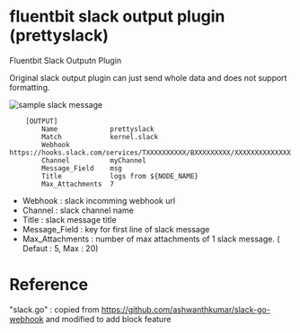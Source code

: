# fluentbit slack output plugin (prettyslack)

Fluentbit Slack Outputn Plugin

Original slack output plugin can just send whole data and does not support formatting.

![sample slack message](https://github.com/ShaunPark/fluentbit_slack_output/images/fl_output.png)

```
    [OUTPUT]
        Name             prettyslack
        Match            kernel.slack
        Webhook          https://hooks.slack.com/services/TXXXXXXXXXX/BXXXXXXXXX/XXXXXXXXXXXXXX
        Channel          myChannel
        Message_Field    msg
        Title            logs from ${NODE_NAME}
        Max_Attachments  7
```

- Webhook : slack incomming webhook url
- Channel : slack channel name
- Title : slack message title
- Message_Field : key for first line of slack message
- Max_Attachments : number of max attachments of 1 slack message. ( Defaut : 5, Max : 20)

# Reference

"slack.go" : copied from https://github.com/ashwanthkumar/slack-go-webhook and modified to add block feature
